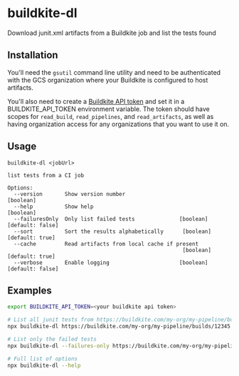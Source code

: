 # buildkite-dl

Download junit.xml artifacts from a Buildkite job and list the tests found

## Installation

You'll need the `gsutil` command line utility and need to be authenticated with the GCS organization where your Buildkite is configured to host artifacts.

You'll also need to create a [Buildkite API token](https://buildkite.com/user/api-access-tokens) and set it in a BUILDKITE_API_TOKEN environment variable. The token should have scopes for `read_build`, `read_pipelines`, and `read_artifacts`, as well as having organization access for any organizations that you want to use it on.

## Usage

```
buildkite-dl <jobUrl>

list tests from a CI job

Options:
  --version       Show version number                                  [boolean]
  --help          Show help                                            [boolean]
  --failuresOnly  Only list failed tests              [boolean] [default: false]
  --sort          Sort the results alphabetically      [boolean] [default: true]
  --cache         Read artifacts from local cache if present
                                                       [boolean] [default: true]
  --verbose       Enable logging                      [boolean] [default: false]
```


## Examples

``` sh
export BUILDKITE_API_TOKEN=<your buildkite api token>

# List all junit tests from https://buildkite.com/my-org/my-pipeline/builds/12345
npx buildkite-dl https://buildkite.com/my-org/my-pipeline/builds/12345

# List only the failed tests
npx buildkite-dl --failures-only https://buildkite.com/my-org/my-pipeline/builds/12345

# Full list of options
npx buildkite-dl --help
```
